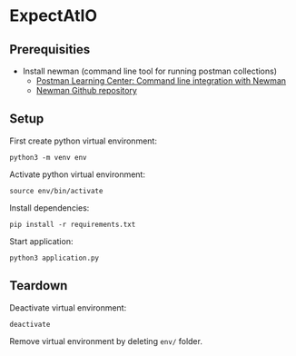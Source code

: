 # ExpectAtIO

## Prerequisities
* Install newman (command line tool for running postman collections)
  * [Postman Learning Center: Command line integration with Newman](https://learning.getpostman.com/docs/postman/collection_runs/command_line_integration_with_newman/)
  * [Newman Github repository](https://github.com/postmanlabs/newman)

## Setup
First create python virtual environment:
```
python3 -m venv env
```
Activate python virtual environment:
```
source env/bin/activate
```
Install dependencies:
```
pip install -r requirements.txt
```
Start application:
```
python3 application.py
```

## Teardown
Deactivate virtual environment:
```
deactivate
```
Remove virtual environment by deleting `env/` folder.
